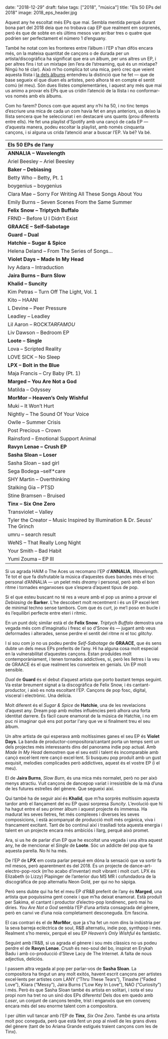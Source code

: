 

date: "2018-12-29"
draft: false
tags: ["2018", "música"]
title: "Els 50 EPs del 2018"
image: 2018_eps_header.jpg

Aquest any he escoltat més EPs que mai. Sembla mentida perquè durant bona part del 2018 deia que no trobava cap EP que realment em sorprenés, però és que de sobte en els últims mesos van arribar tres o quatre que podrien ser perfectament el número 1 d’enguany. 

<!-- more -->

També he notat com les fronteres entre l’àlbum i l’EP s’han difós encara més, on la mateixa quantitat de cançons o de durada per un artista/discogràfica ha significat que era un àlbum, per uns altres un EP, i per altres fins i tot un mixtape (en l’era de l’streaming, què és un mixtape? Ningú ho té clar). Això m’ho complica tot una mica, però crec que veient aquesta llista i [la dels àlbums](http://enricllonch.com/blog/albums-2018/) entendreu la distinció que he fet — que de base segueix el que diuen els artistes, però alhora té en compte el sentit comú (el meu). Són dues llistes complementàries, i aquest any més que mai us animo a provar els EPs que us cridin l’atenció de la llista i no conformar-vos només amb els àlbums.

Com ho farem? Doncs com que aquest any n’hi ha 50, i no tinc temps d’escriure una mica de cada un com havia fet en anys anteriors, us deixo la llista sencera que he seleccionat i en destacaré uns quants (prou diferents entre ells). He fet una playlist d’Spotify amb una cançó de cada EP — d’aquesta manera, podeu escoltar la playlist, amb només cinquanta cançons, i si alguna us crida l’atenció anar a buscar l’EP. Va bé? Va bé.

| Els 50 EPs de l’any                                          |
| :----------------------------------------------------------- |
| **ANNALIA – Wavelength**                                     |
| Ariel Beesley – Ariel Beesley                                |
| **Baker – Debiasing**                                        |
| Betty Who – Betty, Pt. 1                                     |
| boygenius – boygenius                                        |
| Clara Mae – Sorry For Writing All These Songs About You      |
| Emily Burns – Seven Scenes From the Same Summer              |
| **Felix Snow – Triptych Buffalo**                            |
| FRND – Before U I Didn’t Exist                               |
| **GRAACE – Self–Sabotage**                                   |
| **Guard – Dual**                                             |
| **Hatchie – Sugar & Spice**                                  |
| Helena Deland – From The Series of Songs…                    |
| **Violet Days – Made In My Head**                            |
| Ivy Adara – Intraduction                                     |
| **Jaira Burns – Burn Slow**                                  |
| **Khalid – Suncity**                                         |
| Kim Petras – Turn Off The Light, Vol. 1                      |
| Kito – HAANI                                                 |
| L Devine – Peer Pressure                                     |
| Leadley – Leadley                                            |
| Lil Aaron – ROCK$TAR FAMOU$                                  |
| Liv Dawson – Bedroom EP                                      |
| **Loote – Single**                                           |
| Lova – Scripted Reality                                      |
| LOVE SICK – No Sleep                                         |
| **LPX – Bolt in the Blue**                                   |
| Maja Francis – Cry Baby (Pt. 1)                              |
| **Marged – You Are Not a God**                               |
| Matilda – Odyssey                                            |
| **MorMor – Heaven’s Only Wishful**                           |
| Muki – It Won’t Hurt                                         |
| Nightly – The Sound Of Your Voice                            |
| Owlle – Summer Crisis                                        |
| Post Precious – Crown                                        |
| Rainsford – Emotional Support Animal                         |
| **Ravyn Lenae – Crush EP**                                   |
| **Sasha Sloan – Loser**                                      |
| Sasha Sloan – sad girl                                       |
| Sega Bodega –self*care                                       |
| SHY Martin – Overthinking                                    |
| Stalking Gia – PTSD                                          |
| Stine Bramsen – Bruised                                      |
| **Tinx – Six One Zero**                                      |
| Transviolet – Valley                                         |
| Tyler the Creator – Music Inspired by Illumination & Dr. Seuss' The Grinch |
| umru – search result                                         |
| WeNS – That Really Long Night                                |
| Your Smith – Bad Habit                                       |
| Yumi Zouma – EP III                                          |

Si us agrada HAIM o The Aces us recomano l’EP d’**ANNALIA**, *Wavelength*. Té tot el que fa disfrutable la música d’aquestes dues bandes més el toc personal d’ANNALIA — un pelet més *dreamy* i personal, però amb el bon ritme i tornades enganxoses que s’espera d’aquest tipus de pop. 

Si el que esteu buscant no té res a veure amb el pop us animo a provar el *Debiasing* de **Barker**. L’he descobert molt recentment i és un EP excel·lent de minimal techno sense tambors. Com que és curt, jo me’l poso en bucle i és l’equilibri perfecte entre eteri i rítmic. 

En un punt dolç similar està el de **Felix Snow**. *Triptych Buffalo* demostra una vegada més com d’imaginatiu i fresc el so d’Snow és — jugant amb veus deformades i alterades, sense perdre el sentit del ritme ni el toc *glitchy*. 

I si sou com jo no us podeu perdre *Self-Sabotage* de **GRAACE**, que és sens dubte un dels meus EPs preferits de l’any. Hi ha alguna cosa molt especial en la vulnerabilitat d’aquestes cançons. Estan produïdes molt contemporàniament, i tenen tornades addictives, sí, però les lletres i la veu de GRAACE és el que realment les converteix en genials. Un EP molt sensible.

*Dual* de **Guard** és el debut d’aquest artista que porto bastant temps seguint. Va estar breument signat a la discogràfica de Felix Snow, i és cantant-productor, i això es nota escoltant l’EP. Cançons de pop fosc, digital, visceral i electrònic. Una delícia.

Molt diferent és el *Sugar & Spice* de **Hatchie**, una de les revelacions d’aquest any. Dream pop amb moltes influències però alhora una forta identitat darrere. És fàcil caure enamorat de la música de Hatchie, i no em puc ni imaginar què ens pot portar l‘any que ve si finalment treu el seu àlbum.

Un altre artista de qui esperava amb moltíssimes ganes el seu EP és **Violet Days**. La banda de productor-compositora/cantant porta un temps sent un dels projectes més interessants dins del panorama indie pop actual. Amb *Made In My Head* demostren que el seu estil i talent és incomparable amb cançó excel·lent rere cançó excel·lent. Si busqueu pop produït amb un gust exquisit, melodies complicades però addictives, aquest és el vostre EP (i el meu).

El de **Jaira Burns**, *Slow Burn*, és una mica més normalet, però no per això menys atractiu. Vuit cançons de dancepop variat i irresistible de la mà d’una de les futures estrelles del gènere. Que segueixi així.

Qui també ha de seguir així és **Khalid**, que m’ha sorprès moltíssim aquesta tardor amb el llançament del eu EP quasi sorpresa *Suncity*. L’evolució que hi ha hagut entre el seu primer àlbum i aquest projecte és immensa. Ha madurat les seves lletres, fet més complexes i diverses les seves composicions, i està acompanyat de producció molt més orgànica, viva i francament excitant. Tant de bo continuï així i traslladi tota aquesta energia i talent en un projecte encara més ambiciós i llarg, perquè això promet.

Ara, si us he de parlar d’un EP que he escoltat una vegada i una altra aquest any, he de mencionar el *Single* de **Loote**. Sóc un addicte del pop que fa aquesta parella. No hi ha més. 

De l’EP de **LPX** em costa parlar perquè em dóna la sensació que va sortir fa mil mesos, però aparentment és del 2018. És un projecte de dance-art-electro-pop-rock (m’ho acabo d’inventar) molt vibrant i molt curt. LPX és Elizabeth (o Lizzy) Plapinger de l’anterior duo MS MR i cofundadora de la discogràfica de pop alternatiu Neon Gold, per qui no ho sàpiga. 

Però sens dubte qui ha fet el meu EP d’R&B preferit de l’any és **Marged**, una artista que poquíssima gent coneix i que m’ha deixat enamorat. Està produït per Sakima, el cantant i productor d’electro-pop londinenc, però mai ho diries. *You Are Not a God* sembla l’EP d’una artista consagrada del gènere, però en canvi ve d’una noia completament desconeguda. Em fascina.

El cas contrari és el de **MorMor**, que ja s’ha fet un nom dins la indústria per la seva barreja eclèctrica de soul, R&B alternatiu, indie pop, synthpop i més. Realment s’ho mereix, perquè el seu EP *Heaven’s Only Wishful* és fantàstic. 

Seguint amb l’R&B, si us agrada el gènere i sou més clàssics no us podeu perdre el de **Ravyn Lenae**. *Crush* és neo-soul del bo, inspirat en Erykah Badu i amb co-producció d’Steve Lacy de The Internet. A falta de nous adjectius, deliciós.

I passem altra vegada al pop per parlar-vos de **Sasha Sloan**. La compositora ha tingut un any molt exitós, havent escrit cançons per artistes excel·lents per artistes com LANY (“Thru These Tears”), Tinashe (“Faded Love”), Kiiara (“Messy”), Jaira Burns (“Low Key In Love”), NAO (“Curiosity”) i més. Però és que Sasha Sloan també és artista en solitari, i sota el seu propi nom ha tret no un sinó dos EPs diferents! Dels dos em quedo amb *Loser*, un conjunt de cançons tendre, trist i enganxós que em convenç encara més del seu enorme talent com a compositora. 

I per últim vull tancar amb l’EP de **Tinx**, *Six One Zero*. També és una artista molt poc coneguda, però que està fent un pop al nivell de les grans dives del gènere (tant de bo Ariana Grande estigués traient cançons com les de Tinx).